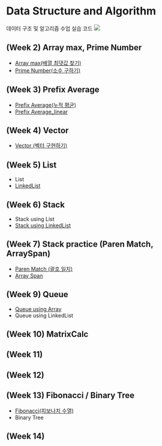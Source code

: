 # Data Structure and Algorithm
데이터 구조 및 알고리즘 수업 실습 코드 <img src="https://img.shields.io/badge/Google Colab-black?style=flat&logo=Google Colab&logoColor=F9AB00"/> 

## (Week 2) Array max, Prime Number
- [Array max(배열 최댓값 찾기)](Code/ArrayMax.ipynb)
- [Prime Number(소수 구하기)](Code/PrimeNumber.ipynb)
## (Week 3) Prefix Average
- [Prefix Average(누적 평균)](Code/prefixAverage.ipynb)
- [Prefix Average_linear](Code/prefixAverage_linear.ipynb)
## (Week 4) Vector
- [Vector (벡터 구현하기)](Code/MyVector.ipynb)
## (Week 5) List
- List
- [LinkedList](Code/LinkedList.ipynb)
## (Week 6) Stack
- Stack using List
- [Stack using LinkedList](Code/LinkedLStack.ipynb)
## (Week 7) Stack practice (Paren Match, ArraySpan)
- [Paren Match (괄호 일치)](Code/ParenMatch.ipynb)
- [Array Span](Code/ArraySpan.ipynb)
## (Week 9) Queue
- [Queue using Array](Code/Queue.ipynb)
- Queue using LinkedList
## (Week 10) MatrixCalc
## (Week 11) 
## (Week 12) 
## (Week 13) Fibonacci / Binary Tree
- [Fibonacci(피보나치 수열)](Code/Fibonacci.ipynb)
- Binary Tree
## (Week 14) 




